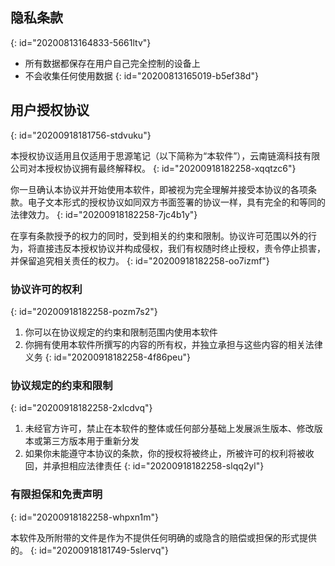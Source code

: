 ## 隐私条款
{: id="20200813164833-5661ltv"}

* 所有数据都保存在用户自己完全控制的设备上
* 不会收集任何使用数据
{: id="20200813165019-b5ef38d"}

## 用户授权协议
{: id="20200918181756-stdvuku"}

本授权协议适用且仅适用于思源笔记（以下简称为“本软件”），云南链滴科技有限公司对本授权协议拥有最终解释权。
{: id="20200918182258-xqqtzc6"}

你一旦确认本协议并开始使用本软件，即被视为完全理解并接受本协议的各项条款。电子文本形式的授权协议如同双方书面签署的协议一样，具有完全的和等同的法律效力。
{: id="20200918182258-7jc4b1y"}

在享有条款授予的权力的同时，受到相关的约束和限制。协议许可范围以外的行为，将直接违反本授权协议并构成侵权，我们有权随时终止授权，责令停止损害，并保留追究相关责任的权力。
{: id="20200918182258-oo7izmf"}

### 协议许可的权利
{: id="20200918182258-pozm7s2"}

1. 你可以在协议规定的约束和限制范围内使用本软件
2. 你拥有使用本软件所撰写的内容的所有权，并独立承担与这些内容的相关法律义务
{: id="20200918182258-4f86peu"}

### 协议规定的约束和限制
{: id="20200918182258-2xlcdvq"}

1. 未经官方许可，禁止在本软件的整体或任何部分基础上发展派生版本、修改版本或第三方版本用于重新分发
2. 如果你未能遵守本协议的条款，你的授权将被终止，所被许可的权利将被收回，并承担相应法律责任
{: id="20200918182258-slqq2yl"}

### 有限担保和免责声明
{: id="20200918182258-whpxn1m"}

本软件及所附带的文件是作为不提供任何明确的或隐含的赔偿或担保的形式提供的。
{: id="20200918181749-5slervq"}
